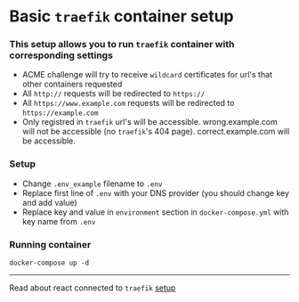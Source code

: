 # Basic `traefik` container setup

### This setup allows you to run `traefik` container with corresponding settings
- ACME challenge will try to receive `wildcard` certificates for url's that other containers requested
- All `http://` requests will be redirected to `https://`
- All `https://www.example.com` requests will be redirected to `https://example.com`
- Only registred in `traefik` url's will be accessible. wrong.example.com will not be accessible (no `traefik`'s 404 page). correct.example.com will be accessible.

### Setup
- Change `.env_example` filename to `.env`
- Replace first line of `.env` with your DNS provider (you should change key and add value)
- Replace key and value in `environment` section in `docker-compose.yml` with key name from `.env`
### Running container
`docker-compose up -d`

---
Read about react connected to `traefik` [setup](https://github.com/dancheskus/traefik_react_project_setup)